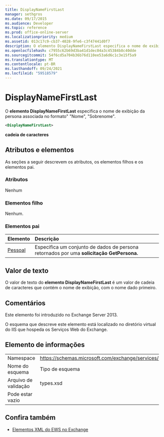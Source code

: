 ```yaml
---
title: DisplayNameFirstLast
manager: sethgros
ms.date: 09/17/2015
ms.audience: Developer
ms.topic: reference
ms.prod: office-online-server
ms.localizationpriority: medium
ms.assetid: 013c17c9-cb37-4028-9fe6-c3f47441d0f7
description: O elemento DisplayNameFirstLast especifica o nome de exibição da persona associada no formato,Nome,Sobrenome.
ms.openlocfilehash: c7955c62b69d3ba41d1dec04a3c45384b8c40dde
ms.sourcegitcommit: 54f6cd5a704b36b76d110ee53a6d6c1c3e15f5a9
ms.translationtype: MT
ms.contentlocale: pt-BR
ms.lasthandoff: 09/24/2021
ms.locfileid: "59518579"
---
```

# <a name="displaynamefirstlast"></a>DisplayNameFirstLast

O **elemento DisplayNameFirstLast** especifica o nome de exibição da persona associada no formato" "Nome", "Sobrenome". 
  
```XML
<DisplayNameFirstLast>
```

 **cadeia de caracteres**
## <a name="attributes-and-elements"></a>Atributos e elementos

As seções a seguir descrevem os atributos, os elementos filhos e os elementos pai.
  
### <a name="attributes"></a>Atributos

Nenhum
  
### <a name="child-elements"></a>Elementos filho

Nenhum.
  
### <a name="parent-elements"></a>Elementos pai

|**Elemento**|**Descrição**|
|:-----|:-----|
|[Pessoal](persona.md) <br/> |Especifica um conjunto de dados de persona retornados por uma **solicitação GetPersona.**  <br/> |
   
## <a name="text-value"></a>Valor de texto

O valor de texto do **elemento DisplayNameFirstLast** é um valor de cadeia de caracteres que contém o nome de exibição, com o nome dado primeiro. 
  
## <a name="remarks"></a>Comentários

Este elemento foi introduzido no Exchange Server 2013.
  
O esquema que descreve este elemento está localizado no diretório virtual do IIS que hospeda os Serviços Web do Exchange.
  
## <a name="element-information"></a>Elemento de informações

|||
|:-----|:-----|
|Namespace  <br/> |https://schemas.microsoft.com/exchange/services/2006/types  <br/> |
|Nome do esquema  <br/> |Tipo de esquema  <br/> |
|Arquivo de validação  <br/> |types.xsd  <br/> |
|Pode estar vazio  <br/> ||
   
## <a name="see-also"></a>Confira também

- [Elementos XML do EWS no Exchange](ews-xml-elements-in-exchange.md)


